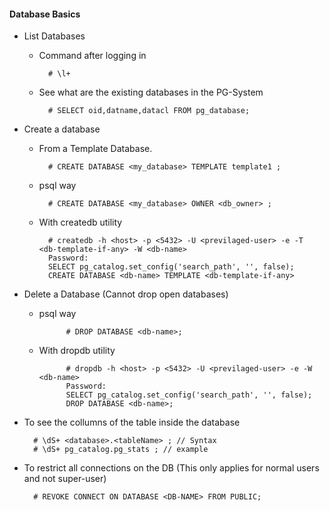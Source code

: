 #### Database Basics

- List Databases
    
    - Command after logging in

            # \l+

    - See what are the existing databases in the PG-System

            # SELECT oid,datname,datacl FROM pg_database;

- Create a database 
    
    - From a Template Database.

            # CREATE DATABASE <my_database> TEMPLATE template1 ;
    
    - psql way

            # CREATE DATABASE <my_database> OWNER <db_owner> ;

    - With createdb utility

            # createdb -h <host> -p <5432> -U <previlaged-user> -e -T <db-template-if-any> -W <db-name>
            Password: 
            SELECT pg_catalog.set_config('search_path', '', false);
            CREATE DATABASE <db-name> TEMPLATE <db-template-if-any>

- Delete a Database (Cannot drop open databases)
    - psql way
    
                # DROP DATABASE <db-name>;
    
    - With dropdb utility

                # dropdb -h <host> -p <5432> -U <previlaged-user> -e -W <db-name>
                Password: 
                SELECT pg_catalog.set_config('search_path', '', false);
                DROP DATABASE <db-name>;


- To see the collumns of the table inside the database

        # \dS+ <database>.<tableName> ; // Syntax       
        # \dS+ pg_catalog.pg_stats ; // example

- To restrict all connections on the DB (This only applies for normal users and not super-user)

        # REVOKE CONNECT ON DATABASE <DB-NAME> FROM PUBLIC;